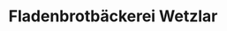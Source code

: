 ---
title: "Fladenbrotbäckerei Wetzlar"
url: /wetzlar/fladenbrotbaeckerei-wetzlar/
shop: Bäckerei
---